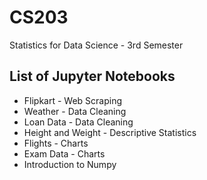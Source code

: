 # CS203
Statistics for Data Science - 3rd Semester
  
    
## List of Jupyter Notebooks  
* Flipkart  - Web Scraping  
* Weather   - Data Cleaning  
* Loan Data - Data Cleaning  
* Height and Weight - Descriptive Statistics  
* Flights   - Charts  
* Exam Data - Charts  
* Introduction to Numpy

